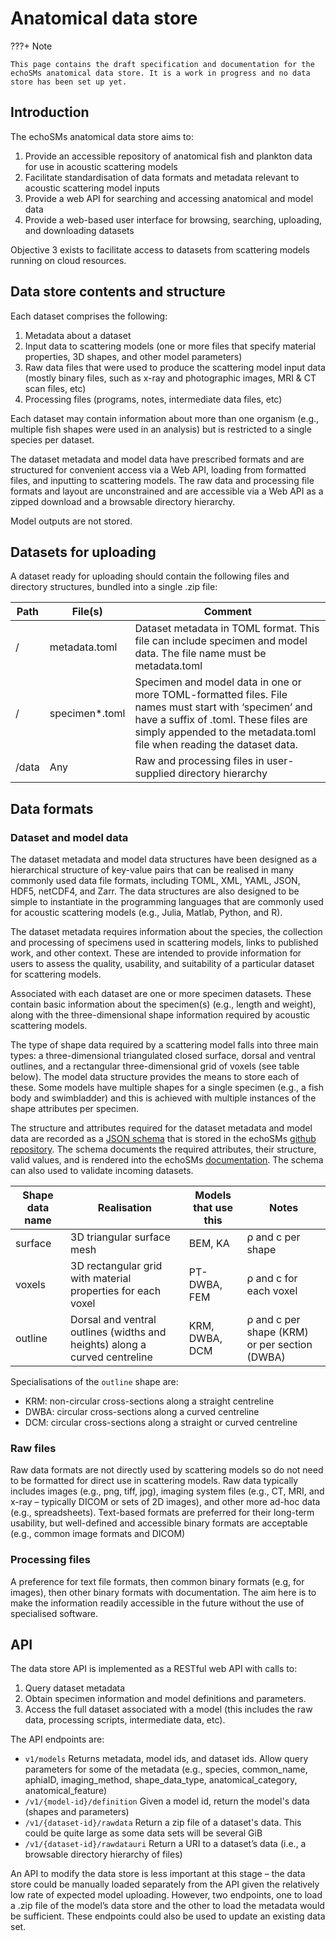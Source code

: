 # Anatomical data store

???+ Note

    This page contains the draft specification and documentation for the echoSMs anatomical data store. It is a work in progress and no data store has been set up yet.

## Introduction

The echoSMs anatomical data store aims to:

1. Provide an accessible repository of anatomical fish and plankton data for use in acoustic scattering models
1. Facilitate standardisation of data formats and metadata relevant to acoustic scattering model inputs
1. Provide a web API for searching and accessing anatomical and model data
1. Provide a web-based user interface for browsing, searching, uploading, and downloading datasets

Objective 3 exists to facilitate access to datasets from scattering models running on cloud resources.

## Data store contents and structure

Each dataset comprises the following:

1. Metadata about a dataset
1. Input data to scattering models (one or more files that specify material properties, 3D shapes, and other model parameters)
1. Raw data files that were used to produce the scattering model input data (mostly binary files, such as x-ray and photographic images, MRI & CT scan files, etc)
1. Processing files (programs, notes, intermediate data files, etc)

Each dataset may contain information about more than one organism (e.g., multiple fish shapes were used in an analysis) but is restricted to a single species per dataset.

The dataset metadata and model data have prescribed formats and are structured for convenient access via a Web API, loading from formatted files, and inputting to scattering models. The raw data and processing file formats and layout are unconstrained and are accessible via a Web API as a zipped download and a browsable directory hierarchy.

Model outputs are not stored.

## Datasets for uploading

A dataset ready for uploading should contain the following files and directory structures, bundled into a single .zip file:

|Path|File(s)|Comment|
|----|-------|-------|
|/|metadata.toml|Dataset metadata in TOML format. This file can include specimen and model data. The file name must be metadata.toml|
|/|specimen*.toml|Specimen and model data in one or more TOML-formatted files. File names must start with ‘specimen’ and have a suffix of .toml. These files are simply appended to the metadata.toml file when reading the dataset data.|
|/data|Any|Raw and processing files in user-supplied directory hierarchy|

## Data formats

### Dataset and model data

The dataset metadata and model data structures have been designed as a hierarchical structure of key-value pairs that can be realised in many commonly used data file formats, including TOML, XML, YAML, JSON, HDF5, netCDF4, and Zarr. The data structures are also designed to be simple to instantiate in the programming languages that are commonly used for acoustic scattering models (e.g., Julia, Matlab, Python, and R).

The dataset metadata requires information about the species, the collection and processing of specimens used in scattering models, links to published work, and other context. These are intended to provide information for users to assess the quality, usability, and suitability of a particular dataset for scattering models.

Associated with each dataset are one or more specimen datasets. These contain basic information about the specimen(s) (e.g., length and weight), along with the three-dimensional shape information required by acoustic scattering models.

The type of shape data required by a scattering model falls into three main types: a three-dimensional triangulated closed surface, dorsal and ventral outlines, and a rectangular three-dimensional grid of voxels (see table below). The model data structure provides the means to store each of these. Some models have multiple shapes for a single specimen (e.g., a fish body and swimbladder) and this is achieved with multiple instances of the shape attributes per specimen.

The structure and attributes required for the dataset metadata and model data are recorded as a [JSON schema](https://json-schema.org/) that is stored in the echoSMs [github repository](https://github.com/ices-tools-dev/echoSMs/blob/main/schemas/anatomical_data_store/v1/anatomical_data_store.json). The schema documents the required attributes, their structure, valid values, and is rendered into the echoSMs [documentation](schema/anatomical_data_store_schema.md). The schema can also used to validate incoming datasets.

|Shape data name|Realisation|Models that use this|Notes|
|---------------|-----------|--------------------|-----|
|surface|3D triangular surface mesh|BEM, KA|ρ and c per shape|
|voxels|3D rectangular grid with material properties for each voxel|PT-DWBA, FEM|ρ and c for each voxel|
|outline|Dorsal and ventral outlines (widths and heights) along a curved centreline|KRM, DWBA, DCM|ρ and c per shape (KRM) or per section (DWBA)|

Specialisations of the `outline` shape are:

- KRM: non-circular cross-sections along a straight centreline
- DWBA: circular cross-sections along a curved centreline
- DCM: circular cross-sections along a straight or curved centreline

### Raw files

Raw data formats are not directly used by scattering models so do not need to be formatted for direct use in scattering models. Raw data typically includes images (e.g., png, tiff, jpg), imaging system files (e.g., CT, MRI, and x-ray – typically DICOM or sets of 2D images), and other more ad-hoc data (e.g., spreadsheets). Text-based formats are preferred for their long-term usability, but well-defined and accessible binary formats are acceptable (e.g., common image formats and DICOM)

### Processing files

A preference for text file formats, then common binary formats (e.g, for images), then other binary formats with documentation. The aim here is to make the information readily accessible in the future without the use of specialised software.

## API

The data store API is implemented as a RESTful web API with calls to:

1. Query dataset metadata
1. Obtain specimen information and model definitions and parameters.
1. Access the full dataset associated with a model (this includes the raw data, processing scripts, intermediate data, etc).

The API endpoints are:

- `v1/models` Returns metadata, model ids, and dataset ids. Allow query parameters for some of the metadata (e.g., species, common_name, aphiaID, imaging_method, shape_data_type, anatomical_category, anatomical_feature)
- `/v1/{model-id}/definition` Given a model id, return the model's data (shapes and parameters)
- `/v1/{dataset-id}/rawdata` Return a zip file of a dataset's data. This could be quite large as some data sets will be several GiB
- `/v1/{dataset-id}/rawdatauri` Return a URI to a dataset’s data (i.e., a browsable directory hierarchy of files) 

An API to modify the data store is less important at this stage – the data store could be manually loaded separately from the API given the relatively low rate of expected model uploading. However, two endpoints, one to load a .zip file of the model’s data store and the other to load the metadata would be sufficient. These endpoints could also be used to update an existing data set.
